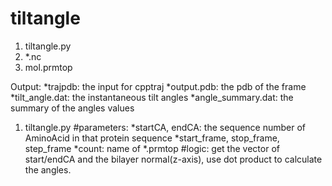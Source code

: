 # tiltangle
1. tiltangle.py
2. *.nc
3. mol.prmtop

Output:
*trajpdb: the input for cpptraj
*output.pdb: the pdb of the frame
*tilt_angle.dat: the instantaneous tilt angles
*angle_summary.dat: the summary of the angles values

1. tiltangle.py
#parameters: 
*startCA, endCA: the sequence number of AminoAcid in that protein sequence
*start_frame, stop_frame, step_frame
*count: name of *.prmtop
#logic: get the vector of start/endCA and the bilayer normal(z-axis), use dot product to calculate the angles.
